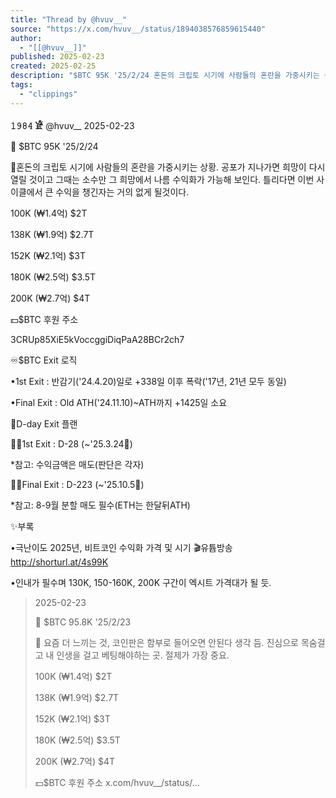 ```yaml
---
title: "Thread by @hvuv__"
source: "https://x.com/hvuv__/status/1894038576859615440"
author:
  - "[[@hvuv__]]"
published: 2025-02-23
created: 2025-02-25
description: "$BTC 95K '25/2/24 혼돈의 크립토 시기에 사람들의 혼란을 가중시키는 상황. 공포가 지나가면 희망이 다시 열릴 것이고 그때는 소수만 그 희망에서 나름 수익화가 가능해 보인다. 틀리다면 이번 사이클에서 큰 수익을 챙긴자는 거의 없게 될것이다."
tags:
  - "clippings"
---
```

**𝟷𝟿𝟾𝟺 𓁁** @hvuv\_\_ 2025-02-23

🔴 $BTC 95K '25/2/24

💬혼돈의 크립토 시기에 사람들의 혼란을 가중시키는 상황. 공포가 지나가면 희망이 다시 열릴 것이고 그때는 소수만 그 희망에서 나름 수익화가 가능해 보인다. 틀리다면 이번 사이클에서 큰 수익을 챙긴자는 거의 없게 될것이다.

100K (₩1.4억) $2T

138K (₩1.9억) $2.7T

152K (₩2.1억) $3T

180K (₩2.5억) $3.5T

200K (₩2.7억) $4T

💵$BTC 후원 주소

3CRUp85XiE5kVoccggiDiqPaA28BCr2ch7

♾$BTC Exit 로직

•1st Exit : 반감기('24.4.20)일로 +338일 이후 폭락('17년, 21년 모두 동일)

•Final Exit : Old ATH('24.11.10)~ATH까지 +1425일 소요

📆D-day Exit 플랜

🏃‍➡️1st Exit : D-28 (~'25.3.24🚩)

\*참고: 수익금액은 매도(판단은 각자)

🏃‍➡️Final Exit : D-223 (~'25.10.5🚩)

\*참고: 8-9월 분할 매도 필수(ETH는 한달뒤ATH)

✨부록

•극난이도 2025년, 비트코인 수익화 가격 및 시기 🎬유튭방송 http://shorturl.at/4s99K

•인내가 필수며 130K, 150-160K, 200K 구간이 엑시트 가격대가 될 듯.

> 2025-02-23
> 
> 🔴 $BTC 95.8K '25/2/23
> 
> 💬 요즘 더 느끼는 것, 코인판은 함부로 들어오면 안된다 생각 듬. 진심으로 목숨걸고 내 인생을 걸고 베팅해야하는 곳. 절제가 가장 중요.
> 
> 100K (₩1.4억) $2T
> 
> 138K (₩1.9억) $2.7T
> 
> 152K (₩2.1억) $3T
> 
> 180K (₩2.5억) $3.5T
> 
> 200K (₩2.7억) $4T
> 
> 💵$BTC 후원 주소 x.com/hvuv\_\_/status/…
